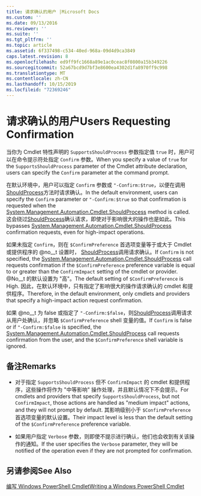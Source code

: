 ```yaml
---
title: 请求确认的用户 |Microsoft Docs
ms.custom: ''
ms.date: 09/13/2016
ms.reviewer: ''
ms.suite: ''
ms.tgt_pltfrm: ''
ms.topic: article
ms.assetid: 6f337498-c534-40ed-968a-09d4d9ca3849
caps.latest.revision: 8
ms.openlocfilehash: ed9ff9fc1668a89e1ac0ceac8f0800a15b349226
ms.sourcegitcommit: 52a67bcd9d7bf3e8600ea4302d1fa8970ff9c998
ms.translationtype: MT
ms.contentlocale: zh-CN
ms.lasthandoff: 10/15/2019
ms.locfileid: "72369246"
---
```

# <a name="users-requesting-confirmation"></a><span data-ttu-id="ed0d3-102">请求确认的用户</span><span class="sxs-lookup"><span data-stu-id="ed0d3-102">Users Requesting Confirmation</span></span>

<span data-ttu-id="ed0d3-103">当你为 Cmdlet 特性声明的 `SupportsShouldProcess` 参数指定值 `true` 时，用户可以在命令提示符处指定 `Confirm` 参数。</span><span class="sxs-lookup"><span data-stu-id="ed0d3-103">When you specify a value of `true` for the `SupportsShouldProcess` parameter of the Cmdlet attribute declaration, users can specify the `Confirm` parameter at the command prompt.</span></span>

<span data-ttu-id="ed0d3-104">在默认环境中，用户可以指定 `Confirm` 参数或 `"-Confirm:$true`，以便在调用[ShouldProcess](/dotnet/api/System.Management.Automation.Cmdlet.ShouldProcess)方法时请求确认。</span><span class="sxs-lookup"><span data-stu-id="ed0d3-104">In the default environment, users can specify the `Confirm` parameter or `"-Confirm:$true` so that confirmation is requested when the [System.Management.Automation.Cmdlet.ShouldProcess](/dotnet/api/System.Management.Automation.Cmdlet.ShouldProcess) method is called.</span></span> <span data-ttu-id="ed0d3-105">这会绕过[ShouldProcess](/dotnet/api/System.Management.Automation.Cmdlet.ShouldProcess)确认请求，即使对于影响很大的操作也是如此。</span><span class="sxs-lookup"><span data-stu-id="ed0d3-105">This bypasses [System.Management.Automation.Cmdlet.ShouldProcess](/dotnet/api/System.Management.Automation.Cmdlet.ShouldProcess) confirmation requests, even for high-impact operations.</span></span>

<span data-ttu-id="ed0d3-106">如果未指定 `Confirm`，则在 `$ConfirmPreference` 首选项变量等于或大于 Cmdlet 或提供程序的 @no__t 设置时， [ShouldProcess](/dotnet/api/System.Management.Automation.Cmdlet.ShouldProcess)调用请求确认。</span><span class="sxs-lookup"><span data-stu-id="ed0d3-106">If `Confirm` is not specified, the [System.Management.Automation.Cmdlet.ShouldProcess](/dotnet/api/System.Management.Automation.Cmdlet.ShouldProcess) call requests confirmation if the `$ConfirmPreference` preference variable is equal to or greater than the `ConfirmImpact` setting of the cmdlet or provider.</span></span> <span data-ttu-id="ed0d3-107">@No__t 的默认设置为 "高"。</span><span class="sxs-lookup"><span data-stu-id="ed0d3-107">The default setting of `$ConfirmPreference` is High.</span></span> <span data-ttu-id="ed0d3-108">因此，在默认环境中，只有指定了影响很大的操作请求确认的 cmdlet 和提供程序。</span><span class="sxs-lookup"><span data-stu-id="ed0d3-108">Therefore, in the default environment, only cmdlets and providers that specify a high-impact action request confirmation.</span></span>

<span data-ttu-id="ed0d3-109">如果 @no__t 为 false 或指定了 `"-Confirm:$false`，则[ShouldProcess](/dotnet/api/System.Management.Automation.Cmdlet.ShouldProcess)调用请求从用户处确认，并忽略 `$ConfirmPreference` shell 变量的值。</span><span class="sxs-lookup"><span data-stu-id="ed0d3-109">If `Confirm` is false or if `"-Confirm:$false` is specified, the [System.Management.Automation.Cmdlet.ShouldProcess](/dotnet/api/System.Management.Automation.Cmdlet.ShouldProcess) call requests confirmation from the user, and the `$ConfirmPreference` shell variable is ignored.</span></span>

## <a name="remarks"></a><span data-ttu-id="ed0d3-110">备注</span><span class="sxs-lookup"><span data-stu-id="ed0d3-110">Remarks</span></span>

- <span data-ttu-id="ed0d3-111">对于指定 `SupportsShouldProcess` 但不 `ConfirmImpact` 的 cmdlet 和提供程序，这些操作将作为 "中等影响" 操作处理，并且默认情况下不会提示。</span><span class="sxs-lookup"><span data-stu-id="ed0d3-111">For cmdlets and providers that specify `SupportsShouldProcess`, but not `ConfirmImpact`, those actions are handled as "medium impact" actions, and they will not prompt by default.</span></span> <span data-ttu-id="ed0d3-112">其影响级别小于 `$ConfirmPreference` 首选项变量的默认设置。</span><span class="sxs-lookup"><span data-stu-id="ed0d3-112">Their impact level is less than the default setting of the `$ConfirmPreference` preference variable.</span></span>

- <span data-ttu-id="ed0d3-113">如果用户指定 `Verbose` 参数，则即使不提示进行确认，他们也会收到有关该操作的通知。</span><span class="sxs-lookup"><span data-stu-id="ed0d3-113">If the user specifies the `Verbose` parameter, they will be notified of the operation even if they are not prompted for confirmation.</span></span>

## <a name="see-also"></a><span data-ttu-id="ed0d3-114">另请参阅</span><span class="sxs-lookup"><span data-stu-id="ed0d3-114">See Also</span></span>

[<span data-ttu-id="ed0d3-115">编写 Windows PowerShell Cmdlet</span><span class="sxs-lookup"><span data-stu-id="ed0d3-115">Writing a Windows PowerShell Cmdlet</span></span>](./writing-a-windows-powershell-cmdlet.md)
